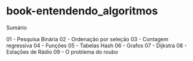 # book-entendendo_algoritmos

Sumário

01 - Pesquisa Binária
02 - Ordenação por seleção
03 - Contagem regressiva
04 - Funções
05 - Tabelas Hash
06 - Grafos
07 - Dijkstra
08 - Estações de Rádio
09 - O problema do roubo
